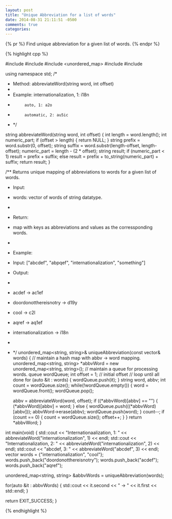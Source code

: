 ```yaml
---
layout: post
title: "Unique Abbreviation for a list of words"
date: 2014-08-31 21:11:51 -0500
comments: true
categories: 
---
```


{% pr %}
Find unique abbreviation for a given list of words.
{% endpr %}

{% highlight cpp %}

#include <iostream>
#include <string>
#include <unordered_map>
#include <vector>
#include <queue>

using namespace std;
/*
 * Method: abbreviateWord(string word, int offset)
 *
 * Example: internationalization, 1: i18n
 *          auto, 1: a2o
 *          automatic, 2: au5ic
 * */

string abbreviateWord(string word, int offset) {
  int length = word.length();
  int numeric_part;
  if (offset > length) {
    return NULL;
  }
  string prefix = word.substr(0, offset);
  string suffix = word.substr(length-offset, length-offset);
  numeric_part = length - (2 * offset);
  string result;
  if (numeric_part < 1)
    result = prefix + suffix;
  else
    result = prefix + to_string(numeric_part) + suffix;
  return result;
}

/** Returns unique mapping of abbreviations to words for a given list of words.
 * Input:
 * words: vector of words of string datatype.
 *
 * Return:
 * map with keys as abbreviations and values as the corressponding words.
 *
 * Example:
 * Input: ["abcdef", "abpqef", "internationalization", "something"]
 * Output:
 *
 * acdef ->  ac1ef
 * doordonotthereisnotry ->  d19y
 * cool ->  c2l
 * aqref ->  aq1ef
 * internationalization ->  i18n
 *
 * */
unordered_map<string, string>& uniqueAbbreviation(const vector<string>& words) {
  // maintain a hash map with abbv -> word mapping.
  unordered_map<string, string> *abbvWord = new unordered_map<string, string>();
  // maintain a queue for processing words.
  queue<string> wordQueue;
  int offset = 1; // initial offset
  // loop until all done
  for (auto &it : words) {
    wordQueue.push(it);
  }
  string word, abbv;
  int count = wordQueue.size();
  while(!wordQueue.empty()) {
    word = wordQueue.front();
    wordQueue.pop();

    abbv = abbreviateWord(word, offset);
    if ((*abbvWord)[abbv] == "") {
      (*abbvWord)[abbv] = word;
    } else {
      wordQueue.push(((*abbvWord)[abbv]));
      abbvWord->erase(abbv);
      wordQueue.push(word);
    }
    count--;
    if (count == 0) {
      count = wordQueue.size();
      offset++;
    }
  }
  return *abbvWord;
}

int main(void) {
  std::cout << "Internationaalization, 1: " << abbreviateWord("internationalization", 1) << endl;
  std::cout << "Internationalization, 2: " <<  abbreviateWord("internationalization", 2) << endl;
  std::cout << "abcdef, 3: " <<  abbreviateWord("abcdef", 3) << endl;
  vector<string> words = {"internationalization", "cool"};
  words.push_back("doordonotthereisnotry");
  words.push_back("acdef");
  words.push_back("aqref");

  unordered_map<string, string> &abbvWords = uniqueAbbreviation(words);

  for(auto &it : abbvWords) {
    std::cout << it.second << " ->  " << it.first << std::endl;
  }

  return EXIT_SUCCESS;
}


{% endhighlight %}
